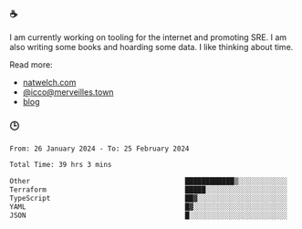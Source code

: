 ### ☕

I am currently working on tooling for the internet and promoting SRE. I am also writing some books and hoarding some data. I like thinking about time. 

Read more:

 - [natwelch.com](https://natwelch.com)
 - [@icco@merveilles.town](https://merveilles.town/@icco)
 - [blog](https://writing.natwelch.com)

### 🕒

<!--START_SECTION:waka-->

```txt
From: 26 January 2024 - To: 25 February 2024

Total Time: 39 hrs 3 mins

Other                                      ████████████▒░░░░░░░░░░░░   49.72 %
Terraform                                  █████░░░░░░░░░░░░░░░░░░░░   19.98 %
TypeScript                                 ██▓░░░░░░░░░░░░░░░░░░░░░░   10.24 %
YAML                                       █▓░░░░░░░░░░░░░░░░░░░░░░░   06.74 %
JSON                                       █░░░░░░░░░░░░░░░░░░░░░░░░   04.11 %
```

<!--END_SECTION:waka-->
